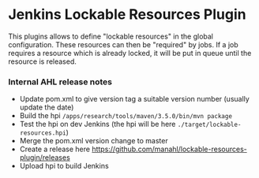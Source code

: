 # Jenkins Lockable Resources Plugin

This plugins allows to define "lockable resources" in the global configuration.
These resources can then be "required" by jobs. If a job requires a resource
which is already locked, it will be put in queue until the resource is released.

### Internal AHL release notes
* Update pom.xml to give version tag a suitable version number (usually update the date)
* Build the hpi `/apps/research/tools/maven/3.5.0/bin/mvn package`
* Test the hpi on dev Jenkins (the hpi will be here `./target/lockable-resources.hpi`)
* Merge the pom.xml version change to master
* Create a release here https://github.com/manahl/lockable-resources-plugin/releases
* Upload hpi to build Jenkins
